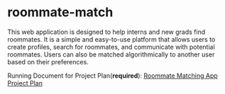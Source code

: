 # roommate-match

This web application is designed to help interns and new grads find roommates. It is a simple and easy-to-use platform that allows users to create profiles, search for roommates, and communicate with potential roommates. Users can also be matched algorithmically to another user based on their preferences.

Running Document for Project Plan(**required**): [Roommate Matching App Project Plan](https://docs.google.com/document/d/16vlOeixRl765HqjoHOrlddstkpDiZVMz_vsW1B8fjA8/edit?usp=sharing)
